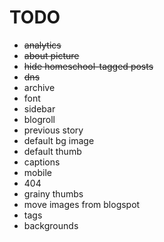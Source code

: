 TODO
==========
* ~~analytics~~
* ~~about picture~~
* ~~hide homeschool-tagged posts~~
* ~~dns~~
* archive
* font
* sidebar
* blogroll
* previous story
* default bg image
* default thumb
* captions
* mobile
* 404
* grainy thumbs
* move images from blogspot
* tags
* backgrounds
